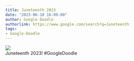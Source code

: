 ```yaml
---
title: Juneteenth 2023
date: "2023-06-18 16:00:00"
author: Google Doodle
authorlink: https://www.google.com/search?q=Juneteenth
tags:
- Google-Doodle
---
```

<img src="https://www.google.com/logos/doodles/2023/juneteenth-2023-6753651837109890.2-l.png" referrerpolicy="no-referrer"><br>Juneteenth 2023! #GoogleDoodle